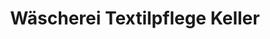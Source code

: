 ---
title: "Wäscherei Textilpflege Keller"
url: /grafenried/waescherei-textilpflege-keller/
shop: Wäscherei
---